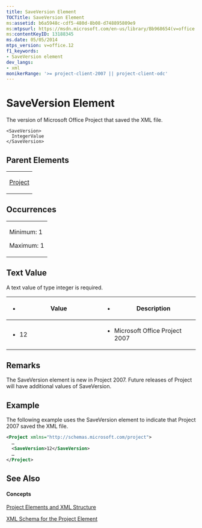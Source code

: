 ```yaml
---
title: SaveVersion Element
TOCTitle: SaveVersion Element
ms:assetid: b6a5948c-cdf5-480d-8b08-d748895809e9
ms:mtpsurl: https://msdn.microsoft.com/en-us/library/Bb968654(v=office.12)
ms:contentKeyID: 13188345
ms.date: 05/05/2014
mtps_version: v=office.12
f1_keywords:
- SaveVersion element
dev_langs:
- xml
monikerRange: '>= project-client-2007 || project-client-odc'
---
```


# SaveVersion Element




The version of Microsoft Office Project that saved the XML file.

    <SaveVersion>
      IntegerValue
    </SaveVersion>

## Parent Elements

<table>
<colgroup>
<col style="width: 100%" />
</colgroup>
<tbody>
<tr class="odd">
<td><p><a href="bb968701(v=office.12).md">Project</a></p></td>
</tr>
</tbody>
</table>

## Occurrences

<table>
<colgroup>
<col style="width: 100%" />
</colgroup>
<tbody>
<tr class="odd">
<td><p>Minimum: 1</p>
<p>Maximum: 1</p></td>
</tr>
</tbody>
</table>

## Text Value

A text value of type integer is required.

<table>
<colgroup>
<col style="width: 50%" />
<col style="width: 50%" />
</colgroup>
<thead>
<tr class="header">
<th><ul>
<li><p>Value</p></li>
</ul></th>
<th><ul>
<li><p>Description</p></li>
</ul></th>
</tr>
</thead>
<tbody>
<tr class="odd">
<td><ul>
<li><p>12</p></li>
</ul></td>
<td><ul>
<li><p>Microsoft Office Project 2007</p></li>
</ul></td>
</tr>
</tbody>
</table>

## Remarks

The SaveVersion element is new in Project 2007. Future releases of Project will have additional values of SaveVersion.

## Example

The following example uses the SaveVersion element to indicate that Project 2007 saved the XML file.

``` xml
<Project xmlns="http://schemas.microsoft.com/project">
  …
  <SaveVersion>12</SaveVersion>
  …
</Project>
```

## See Also

#### Concepts

[Project Elements and XML Structure](project-elements-and-xml-structure.md)

[XML Schema for the Project Element](xml-schema-for-the-project-element.md)

